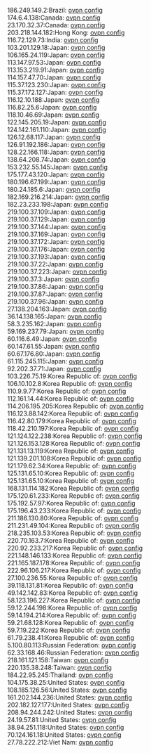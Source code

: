 186.249.149.2:Brazil: [ovpn config](vpn/186_249_149_2.ovpn)  
174.6.4.138:Canada: [ovpn config](vpn/174_6_4_138.ovpn)  
23.170.32.37:Canada: [ovpn config](vpn/23_170_32_37.ovpn)  
203.218.144.182:Hong Kong: [ovpn config](vpn/203_218_144_182.ovpn)  
116.72.129.73:India: [ovpn config](vpn/116_72_129_73.ovpn)  
103.201.129.18:Japan: [ovpn config](vpn/103_201_129_18.ovpn)  
106.165.24.119:Japan: [ovpn config](vpn/106_165_24_119.ovpn)  
113.147.97.53:Japan: [ovpn config](vpn/113_147_97_53.ovpn)  
113.153.219.91:Japan: [ovpn config](vpn/113_153_219_91.ovpn)  
114.157.47.70:Japan: [ovpn config](vpn/114_157_47_70.ovpn)  
115.37.123.230:Japan: [ovpn config](vpn/115_37_123_230.ovpn)  
115.37.172.127:Japan: [ovpn config](vpn/115_37_172_127.ovpn)  
116.12.10.188:Japan: [ovpn config](vpn/116_12_10_188.ovpn)  
116.82.25.6:Japan: [ovpn config](vpn/116_82_25_6.ovpn)  
118.10.46.69:Japan: [ovpn config](vpn/118_10_46_69.ovpn)  
122.145.205.19:Japan: [ovpn config](vpn/122_145_205_19.ovpn)  
124.142.161.110:Japan: [ovpn config](vpn/124_142_161_110.ovpn)  
126.12.68.117:Japan: [ovpn config](vpn/126_12_68_117.ovpn)  
126.91.192.186:Japan: [ovpn config](vpn/126_91_192_186.ovpn)  
128.22.166.118:Japan: [ovpn config](vpn/128_22_166_118.ovpn)  
138.64.208.74:Japan: [ovpn config](vpn/138_64_208_74.ovpn)  
153.232.55.145:Japan: [ovpn config](vpn/153_232_55_145.ovpn)  
175.177.43.120:Japan: [ovpn config](vpn/175_177_43_120.ovpn)  
180.196.67.199:Japan: [ovpn config](vpn/180_196_67_199.ovpn)  
180.24.185.6:Japan: [ovpn config](vpn/180_24_185_6.ovpn)  
182.169.216.214:Japan: [ovpn config](vpn/182_169_216_214.ovpn)  
182.23.233.198:Japan: [ovpn config](vpn/182_23_233_198.ovpn)  
219.100.37.109:Japan: [ovpn config](vpn/219_100_37_109.ovpn)  
219.100.37.129:Japan: [ovpn config](vpn/219_100_37_129.ovpn)  
219.100.37.144:Japan: [ovpn config](vpn/219_100_37_144.ovpn)  
219.100.37.169:Japan: [ovpn config](vpn/219_100_37_169.ovpn)  
219.100.37.172:Japan: [ovpn config](vpn/219_100_37_172.ovpn)  
219.100.37.176:Japan: [ovpn config](vpn/219_100_37_176.ovpn)  
219.100.37.193:Japan: [ovpn config](vpn/219_100_37_193.ovpn)  
219.100.37.22:Japan: [ovpn config](vpn/219_100_37_22.ovpn)  
219.100.37.223:Japan: [ovpn config](vpn/219_100_37_223.ovpn)  
219.100.37.3:Japan: [ovpn config](vpn/219_100_37_3.ovpn)  
219.100.37.86:Japan: [ovpn config](vpn/219_100_37_86.ovpn)  
219.100.37.87:Japan: [ovpn config](vpn/219_100_37_87.ovpn)  
219.100.37.96:Japan: [ovpn config](vpn/219_100_37_96.ovpn)  
27.138.204.163:Japan: [ovpn config](vpn/27_138_204_163.ovpn)  
36.14.138.165:Japan: [ovpn config](vpn/36_14_138_165.ovpn)  
58.3.235.162:Japan: [ovpn config](vpn/58_3_235_162.ovpn)  
59.169.237.79:Japan: [ovpn config](vpn/59_169_237_79.ovpn)  
60.116.6.49:Japan: [ovpn config](vpn/60_116_6_49.ovpn)  
60.147.61.55:Japan: [ovpn config](vpn/60_147_61_55.ovpn)  
60.67.176.80:Japan: [ovpn config](vpn/60_67_176_80.ovpn)  
61.115.245.115:Japan: [ovpn config](vpn/61_115_245_115.ovpn)  
92.202.37.71:Japan: [ovpn config](vpn/92_202_37_71.ovpn)  
103.226.75.19:Korea Republic of: [ovpn config](vpn/103_226_75_19.ovpn)  
106.10.102.8:Korea Republic of: [ovpn config](vpn/106_10_102_8.ovpn)  
110.9.9.77:Korea Republic of: [ovpn config](vpn/110_9_9_77.ovpn)  
112.161.14.44:Korea Republic of: [ovpn config](vpn/112_161_14_44.ovpn)  
114.206.195.205:Korea Republic of: [ovpn config](vpn/114_206_195_205.ovpn)  
116.123.88.142:Korea Republic of: [ovpn config](vpn/116_123_88_142.ovpn)  
116.42.80.179:Korea Republic of: [ovpn config](vpn/116_42_80_179.ovpn)  
118.42.210.197:Korea Republic of: [ovpn config](vpn/118_42_210_197.ovpn)  
121.124.122.238:Korea Republic of: [ovpn config](vpn/121_124_122_238.ovpn)  
121.126.153.128:Korea Republic of: [ovpn config](vpn/121_126_153_128.ovpn)  
121.131.13.119:Korea Republic of: [ovpn config](vpn/121_131_13_119.ovpn)  
121.139.201.108:Korea Republic of: [ovpn config](vpn/121_139_201_108.ovpn)  
121.179.62.34:Korea Republic of: [ovpn config](vpn/121_179_62_34.ovpn)  
125.131.65.10:Korea Republic of: [ovpn config](vpn/125_131_65_10.ovpn)  
125.131.65.10:Korea Republic of: [ovpn config](vpn/125_131_65_10.ovpn)  
168.131.114.182:Korea Republic of: [ovpn config](vpn/168_131_114_182.ovpn)  
175.120.61.233:Korea Republic of: [ovpn config](vpn/175_120_61_233.ovpn)  
175.192.57.97:Korea Republic of: [ovpn config](vpn/175_192_57_97.ovpn)  
175.196.43.233:Korea Republic of: [ovpn config](vpn/175_196_43_233.ovpn)  
211.186.130.80:Korea Republic of: [ovpn config](vpn/211_186_130_80.ovpn)  
211.231.49.104:Korea Republic of: [ovpn config](vpn/211_231_49_104.ovpn)  
218.235.103.53:Korea Republic of: [ovpn config](vpn/218_235_103_53.ovpn)  
220.70.163.7:Korea Republic of: [ovpn config](vpn/220_70_163_7.ovpn)  
220.92.233.217:Korea Republic of: [ovpn config](vpn/220_92_233_217.ovpn)  
221.148.146.133:Korea Republic of: [ovpn config](vpn/221_148_146_133.ovpn)  
221.165.187.178:Korea Republic of: [ovpn config](vpn/221_165_187_178.ovpn)  
222.96.106.217:Korea Republic of: [ovpn config](vpn/222_96_106_217.ovpn)  
27.100.236.55:Korea Republic of: [ovpn config](vpn/27_100_236_55.ovpn)  
39.118.131.81:Korea Republic of: [ovpn config](vpn/39_118_131_81.ovpn)  
49.142.142.83:Korea Republic of: [ovpn config](vpn/49_142_142_83.ovpn)  
58.123.196.227:Korea Republic of: [ovpn config](vpn/58_123_196_227.ovpn)  
59.12.244.198:Korea Republic of: [ovpn config](vpn/59_12_244_198.ovpn)  
59.14.194.214:Korea Republic of: [ovpn config](vpn/59_14_194_214.ovpn)  
59.21.68.128:Korea Republic of: [ovpn config](vpn/59_21_68_128.ovpn)  
59.7.19.222:Korea Republic of: [ovpn config](vpn/59_7_19_222.ovpn)  
61.79.238.41:Korea Republic of: [ovpn config](vpn/61_79_238_41.ovpn)  
5.100.80.113:Russian Federation: [ovpn config](vpn/5_100_80_113.ovpn)  
62.33.168.46:Russian Federation: [ovpn config](vpn/62_33_168_46.ovpn)  
218.161.121.158:Taiwan: [ovpn config](vpn/218_161_121_158.ovpn)  
220.135.38.248:Taiwan: [ovpn config](vpn/220_135_38_248.ovpn)  
184.22.95.245:Thailand: [ovpn config](vpn/184_22_95_245.ovpn)  
104.175.38.25:United States: [ovpn config](vpn/104_175_38_25.ovpn)  
108.185.126.56:United States: [ovpn config](vpn/108_185_126_56.ovpn)  
161.202.144.236:United States: [ovpn config](vpn/161_202_144_236.ovpn)  
202.182.127.177:United States: [ovpn config](vpn/202_182_127_177.ovpn)  
208.94.244.242:United States: [ovpn config](vpn/208_94_244_242.ovpn)  
24.19.57.81:United States: [ovpn config](vpn/24_19_57_81.ovpn)  
38.94.251.118:United States: [ovpn config](vpn/38_94_251_118.ovpn)  
70.124.161.18:United States: [ovpn config](vpn/70_124_161_18.ovpn)  
27.78.222.212:Viet Nam: [ovpn config](vpn/27_78_222_212.ovpn)  

